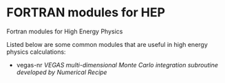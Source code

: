 # FORTRAN modules for HEP

Fortran modules for High Energy Physics

Listed below are some common modules that are useful in high energy physics calculations:

- vegas-nr
*VEGAS multi-dimensional Monte Carlo integration subroutine developed by Numerical Recipe*
